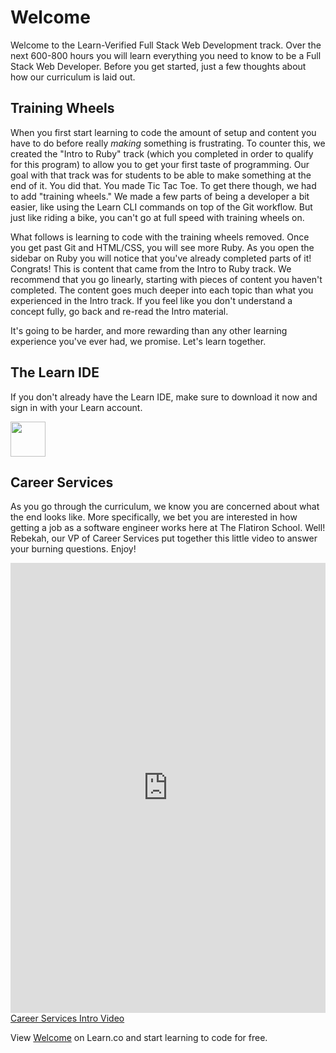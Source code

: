 # Welcome

Welcome to the Learn-Verified Full Stack Web Development track. Over the next 600-800 hours you will learn everything you need to know to be a Full Stack Web Developer. Before you get started, just a few thoughts about how our curriculum is laid out.

## Training Wheels

When you first start learning to code the amount of setup and content you have to do before really *making* something is frustrating. To counter this, we created the "Intro to Ruby" track (which you completed in order to qualify for this program) to allow you to get your first taste of programming. Our goal with that track was for students to be able to make something at the end of it. You did that. You made Tic Tac Toe. To get there though, we had to add "training wheels." We made a few parts of being a developer a bit easier, like using the Learn CLI commands on top of the Git workflow. But just like riding a bike, you can't go at full speed with training wheels on. 

What follows is learning to code with the training wheels removed. Once you get past Git and HTML/CSS, you will see more Ruby. As you open the sidebar on Ruby you will notice that you've already completed parts of it! Congrats! This is content that came from the Intro to Ruby track. We recommend that you go linearly, starting with pieces of content you haven't completed. The content goes much deeper into each topic than what you experienced in the Intro track. If you feel like you don't understand a concept fully, go back and re-read the Intro material.

It's going to be harder, and more rewarding than any other learning experience you've ever had, we promise. Let's learn together.

## The Learn IDE

If you don't already have the Learn IDE, make sure to download it now and sign in with your Learn account. 

<a href="https://learn.co/ide-3/download">
  <img height="56px" width="auto" src="https://s3-us-west-2.amazonaws.com/curriculum-content/streamlined-onboarding/download-ide-button.png" />
</a>

## Career Services

As you go through the curriculum, we know you are concerned about what the end looks like. More specifically, we bet you are interested in how getting a job as a software engineer works here at The Flatiron School. Well! Rebekah, our VP of Career Services put together this little video to answer your burning questions. Enjoy!

<iframe width="100%" height="720" src="https://www.youtube.com/watch?v=sn5MUV_NY0k?rel=0&amp;showinfo=0" frameborder="0" allowfullscreen></iframe><a href="https://www.youtube.com/watch?v=sn5MUV_NY0k">Career Services Intro Video</a>

<p data-visibility='hidden'>View <a href='https://learn.co/lessons/welcome-to-learn-verified' title='Welcome'>Welcome</a> on Learn.co and start learning to code for free.</p>
